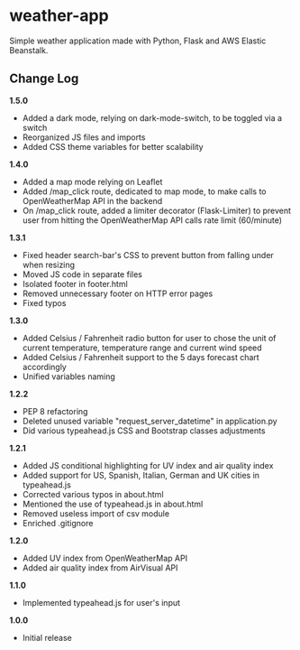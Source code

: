 # weather-app
Simple weather application made with Python, Flask and AWS Elastic Beanstalk.

## Change Log
__1.5.0__
- Added a dark mode, relying on dark-mode-switch, to be toggled via a switch
- Reorganized JS files and imports
- Added CSS theme variables for better scalability

__1.4.0__
- Added a map mode relying on Leaflet
- Added /map_click route, dedicated to map mode, to make calls to OpenWeatherMap API in the backend
- On /map_click route, added a limiter decorator (Flask-Limiter) to prevent user from hitting the OpenWeatherMap API calls rate limit (60/minute)

__1.3.1__
- Fixed header search-bar's CSS to prevent button from falling under when resizing
- Moved JS code in separate files
- Isolated footer in footer.html
- Removed unnecessary footer on HTTP error pages
- Fixed typos

__1.3.0__
- Added  Celsius / Fahrenheit radio button for user to chose the unit of current temperature, temperature range and current wind speed 
- Added Celsius / Fahrenheit support to the 5 days forecast chart accordingly
- Unified variables naming 

__1.2.2__
- PEP 8 refactoring
- Deleted unused variable "request_server_datetime" in application.py
- Did various typeahead.js CSS and Bootstrap classes adjustments

__1.2.1__
- Added JS conditional highlighting for UV index and air quality index
- Added support for US, Spanish, Italian, German and UK cities in typeahead.js
- Corrected various typos in about.html
- Mentioned the use of typeahead.js in about.html
- Removed useless import of csv module
- Enriched .gitignore

__1.2.0__
- Added UV index from OpenWeatherMap API 
- Added air quality index from AirVisual API

__1.1.0__
- Implemented typeahead.js for user's input

__1.0.0__
- Initial release
